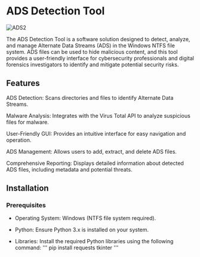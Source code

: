 # ADS Detection Tool
![ADS2](https://github.com/user-attachments/assets/858c9db8-9965-4b64-b247-478df4f9338e)

The ADS Detection Tool is a software solution designed to detect, analyze, and manage Alternate Data Streams (ADS) in the Windows NTFS file system. ADS files can be used to hide malicious content, and this tool provides a user-friendly interface for cybersecurity professionals and digital forensics investigators to identify and mitigate potential security risks.

## Features
ADS Detection: Scans directories and files to identify Alternate Data Streams.

Malware Analysis: Integrates with the Virus Total API to analyze suspicious files for malware.

User-Friendly GUI: Provides an intuitive interface for easy navigation and operation.

ADS Management: Allows users to add, extract, and delete ADS files.

Comprehensive Reporting: Displays detailed information about detected ADS files, including metadata and potential threats.

## Installation
### Prerequisites
- Operating System: Windows (NTFS file system required).

- Python: Ensure Python 3.x is installed on your system.

- Libraries: Install the required Python libraries using the following command:
'''
pip install requests tkinter
'''

